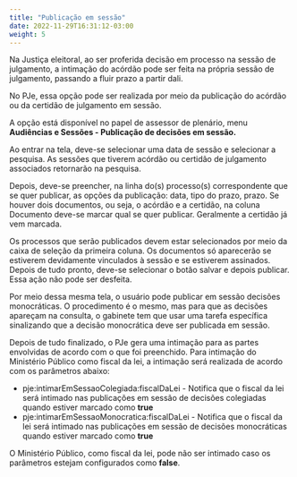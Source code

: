 ```yaml
---
title: "Publicação em sessão"
date: 2022-11-29T16:31:12-03:00
weight: 5
---
```


Na Justiça eleitoral, ao ser proferida decisão em processo na sessão de julgamento, a intimação do acórdão pode ser feita na própria sessão de julgamento, passando a fluir prazo a partir dali.

No PJe, essa opção pode ser realizada por meio da publicação do acórdão ou da certidão de julgamento em sessão.

A opção está disponível no papel de assessor de plenário, menu **Audiências e Sessões - Publicação de decisões em sessão.**

Ao entrar na tela, deve-se selecionar uma data de sessão e selecionar a pesquisa. As sessões que tiverem acórdão ou certidão de julgamento associados retornarão na pesquisa. 

Depois, deve-se preencher, na linha do(s) processo(s) correspondente que se quer publicar, as opções da publicação: data, tipo do prazo, prazo. Se houver dois documentos, ou seja, o acórdão e a certidão, na coluna Documento deve-se marcar qual se quer publicar. Geralmente a certidão já vem marcada.

Os processos que serão publicados devem estar selecionados por meio da caixa de seleção da primeira coluna. Os documentos só aparecerão se estiverem devidamente vinculados à sessão e se estiverem assinados. Depois de tudo pronto, deve-se selecionar o botão salvar e depois publicar. Essa ação não pode ser desfeita.

Por meio dessa mesma tela, o usuário pode publicar em sessão decisões monocráticas. O procedimento é o mesmo, mas para que as decisões apareçam na consulta, o gabinete tem que usar uma tarefa específica sinalizando que a decisão monocrática deve ser publicada em sessão.

Depois de tudo finalizado, o PJe gera uma intimação para as partes envolvidas de acordo com o que foi preenchido. Para intimação do Ministério Público como fiscal da lei, a intimação será realizada de acordo com os parâmetros abaixo:

+ pje:intimarEmSessaoColegiada:fiscalDaLei - Notifica que o fiscal da lei será intimado nas publicações em sessão de decisões colegiadas quando estiver marcado como **true**
+ pje:intimarEmSessaoMonocratica:fiscalDaLei - Notifica que o fiscal da lei será intimado nas publicações em sessão de decisões monocráticas quando estiver marcado como **true**

O Ministério Público, como fiscal da lei, pode não ser intimado caso os parâmetros estejam configurados como **false**.

